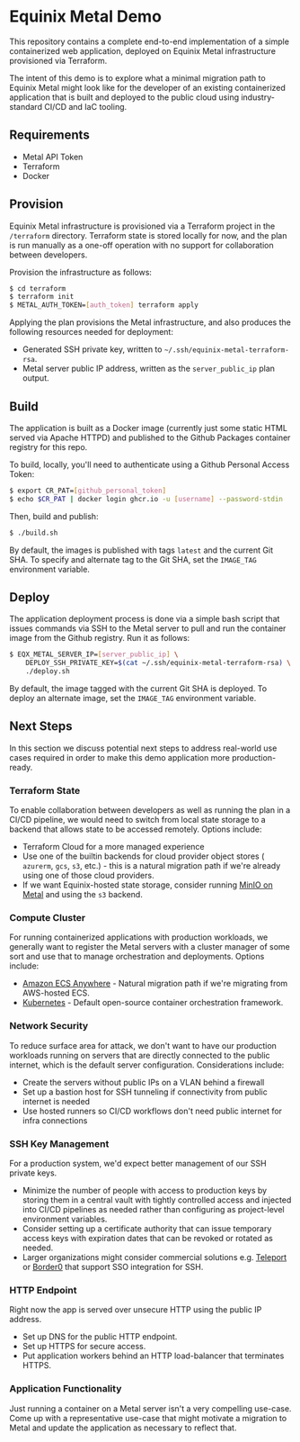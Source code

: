 # Equinix Metal Demo

This repository contains a complete end-to-end implementation of a simple
containerized web application, deployed on Equinix Metal infrastructure provisioned
via Terraform.

The intent of this demo is to explore what a minimal migration path to Equinix Metal
might look like for the developer of an existing containerized application that is built
and deployed to the public cloud using industry-standard CI/CD and IaC tooling.

## Requirements

* Metal API Token
* Terraform
* Docker

## Provision

Equinix Metal infrastructure is provisioned via a Terraform project in the `/terraform`
directory. Terraform state is stored locally for now, and the plan is run manually as
a one-off operation with no support for collaboration between developers.

Provision the infrastructure as follows:

```bash
$ cd terraform
$ terraform init
$ METAL_AUTH_TOKEN=[auth_token] terraform apply
```

Applying the plan provisions the Metal infrastructure, and also produces the following
resources needed for deployment:

* Generated SSH private key, written to `~/.ssh/equinix-metal-terraform-rsa`.
* Metal server public IP address, written as the `server_public_ip` plan output.

## Build

The application is built as a Docker image (currently just some static HTML served
via Apache HTTPD) and published to the Github Packages container registry for this repo.

To build, locally, you'll need to authenticate using a Github Personal Access Token:

```bash
$ export CR_PAT=[github_personal_token]
$ echo $CR_PAT | docker login ghcr.io -u [username] --password-stdin
```

Then, build and publish:

```bash
$ ./build.sh
```

By default, the images is published with tags `latest` and the current Git SHA.
To specify and alternate tag to the Git SHA, set the `IMAGE_TAG` environment variable.

## Deploy

The application deployment process is done via a simple bash script that issues
commands via SSH to the Metal server to pull and run the container image from the
Github registry. Run it as follows:

```bash
$ EQX_METAL_SERVER_IP=[server_public_ip] \
    DEPLOY_SSH_PRIVATE_KEY=$(cat ~/.ssh/equinix-metal-terraform-rsa) \
    ./deploy.sh
```

By default, the image tagged with the current Git SHA is deployed. To deploy an
alternate image, set the `IMAGE_TAG` environment variable.

## Next Steps

In this section we discuss potential next steps to address real-world use cases
required in order to make this demo application more production-ready.

### Terraform State

To enable collaboration between developers as well as running the plan in a
CI/CD pipeline, we would need to switch from local state storage to a backend
that allows state to be accessed remotely. Options include:

* Terraform Cloud for a more managed experience
* Use one of the builtin backends for cloud provider object stores (
  `azurerm`, `gcs`, `s3`, etc.) - this is a natural migration path if we're already
  using one of those cloud providers.
* If we want Equinix-hosted state storage, consider running
  [MinIO on Metal](https://deploy.equinix.com/developers/guides/minio-terraform/) and
  using the `s3` backend.

### Compute Cluster

For running containerized applications with production workloads, we generally want
to register the Metal servers with a cluster manager of some sort and use that to
manage orchestration and deployments. Options include:

* [Amazon ECS Anywhere](https://github.com/equinix/terraform-equinix-metal-ecs-anywhere) - Natural migration path if we're migrating from AWS-hosted ECS.
* [Kubernetes](https://deploy.equinix.com/developers/guides/kubernetes-with-kubeadm/) - Default open-source container orchestration framework.

### Network Security

To reduce surface area for attack, we don't want to have our production workloads
running on servers that are directly connected to the public internet, which is the
default server configuration. Considerations include:

* Create the servers without public IPs on a VLAN behind a firewall
* Set up a bastion host for SSH tunneling if connectivity from public internet is needed
* Use hosted runners so CI/CD workflows don't need public internet for infra connections

### SSH Key Management

For a production system, we'd expect better management of our SSH private keys.

* Minimize the number of people with access to production keys by storing them in
  a central vault with tightly controlled access and injected into CI/CD pipelines
  as needed rather than configuring as project-level environment variables.
* Consider setting up a certificate authority that can issue temporary access keys
  with expiration dates that can be revoked or rotated as needed.
* Larger organizations might consider commercial solutions e.g.
  [Teleport](https://goteleport.com/features/sso-for-ssh/) or
  [Border0](https://www.border0.com/) that support SSO integration for SSH.

### HTTP Endpoint

Right now the app is served over unsecure HTTP using the public IP address.

* Set up DNS for the public HTTP endpoint.
* Set up HTTPS for secure access.
* Put application workers behind an HTTP load-balancer that terminates HTTPS.

### Application Functionality

Just running a container on a Metal server isn't a very compelling use-case.
Come up with a representative use-case that might motivate a migration to Metal
and update the application as necessary to reflect that.
